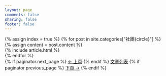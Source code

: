 ```yaml
---
layout: page
comments: false
sharing: false
footer: false
---
```


<div class="blog-index">
  {% assign index = true %}
  {% for post in site.categories["社團{circle}"] %}
  {% assign content = post.content %}
    <article>
     {% include article.html %}
    </article>
  {% endfor %}
    <div class="pagination">
      {% if paginator.next_page %}
        <a class="prev" href="{{paginator.next_page}}">&larr; 上頁</a>
      {% endif %}
      <a href="/blog/archives">文章列表</a>
      {% if paginator.previous_page %}
        <a class="next" href="{{paginator.previous_page}}">下頁 &rarr;</a>
      {% endif %}
    </div>
</div>
